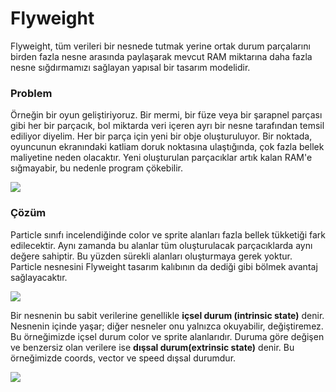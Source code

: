 # Flyweight


Flyweight, tüm verileri bir nesnede tutmak yerine
ortak durum parçalarını birden fazla nesne arasında
paylaşarak mevcut RAM miktarına daha fazla nesne 
sığdırmamızı sağlayan yapısal bir tasarım modelidir.

### Problem
Örneğin bir oyun geliştiriyoruz.
Bir mermi, bir füze veya bir şarapnel parçası gibi 
her bir parçacık, bol miktarda veri içeren ayrı bir 
nesne tarafından temsil ediliyor diyelim.
Her bir parça için yeni bir obje oluşturuluyor.
Bir noktada, oyuncunun ekranındaki katliam doruk noktasına 
ulaştığında, çok fazla bellek maliyetine neden olacaktır.
Yeni oluşturulan parçacıklar artık
kalan RAM'e sığmayabir, bu nedenle program çökebilir.

![](https://refactoring.guru/images/patterns/diagrams/flyweight/problem-en.png?id=7cfc97e5bf1cb38274c93823447cf17e)


### Çözüm

Particle sınıfı incelendiğinde color ve sprite alanları fazla bellek tükketiği fark edilecektir.
Aynı zamanda bu alanlar tüm oluşturulacak parçacıklarda aynı değere sahiptir.
Bu yüzden sürekli alanları oluşturmaya gerek yoktur. Particle nesnesini
Flyweight tasarım kalıbının da dediği gibi bölmek avantaj sağlayacaktır.

![](https://refactoring.guru/images/patterns/diagrams/flyweight/solution1-en.png?id=4b962ce51832e49a24f16f36be79ec45)

Bir nesnenin bu sabit verilerine genellikle **içsel durum (intrinsic state)** denir.
Nesnenin içinde yaşar; diğer nesneler onu yalnızca okuyabilir, değiştiremez.
Bu örneğimizde içsel durum color ve sprite alanlarıdır.
Duruma göre değişen ve benzersiz olan verilere ise **dışsal durum(extrinsic state)** denir.
Bu örneğimizde coords, vector ve speed dışsal durumdur.

![](https://refactoring.guru/images/patterns/diagrams/flyweight/solution3-en.png?id=e861e35c1214c46ac7333a127462de68)




